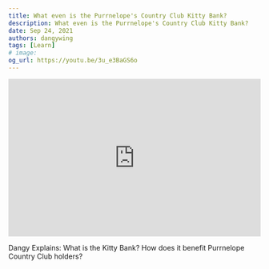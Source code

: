 ```yaml
---
title: What even is the Purrnelope's Country Club Kitty Bank?
description: What even is the Purrnelope's Country Club Kitty Bank?
date: Sep 24, 2021
authors: dangywing
tags: [Learn]
# image:
og_url: https://youtu.be/3u_e3BaGS6o
---
```


<iframe width="100%" height="315" src="https://www.youtube.com/embed/3u_e3BaGS6o" title="YouTube video player" frameborder="0" allow="accelerometer; autoplay; clipboard-write; encrypted-media; gyroscope; picture-in-picture" allowfullscreen></iframe>

Dangy Explains: What is the Kitty Bank? How does it benefit Purrnelope Country Club holders?

<!--truncate-->
